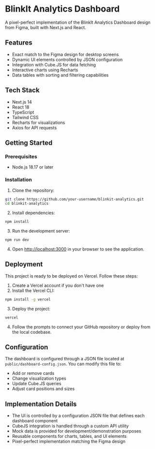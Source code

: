 # BlinkIt Analytics Dashboard

A pixel-perfect implementation of the BlinkIt Analytics Dashboard design from Figma, built with Next.js and React.

## Features

- Exact match to the Figma design for desktop screens
- Dynamic UI elements controlled by JSON configuration
- Integration with Cube.JS for data fetching
- Interactive charts using Recharts
- Data tables with sorting and filtering capabilities

## Tech Stack

- Next.js 14
- React 18
- TypeScript
- Tailwind CSS
- Recharts for visualizations
- Axios for API requests

## Getting Started

### Prerequisites

- Node.js 18.17 or later

### Installation

1. Clone the repository:

```bash
git clone https://github.com/your-username/blinkit-analytics.git
cd blinkit-analytics
```

2. Install dependencies:

```bash
npm install
```

3. Run the development server:

```bash
npm run dev
```

4. Open [http://localhost:3000](http://localhost:3000) in your browser to see the application.

## Deployment

This project is ready to be deployed on Vercel. Follow these steps:

1. Create a Vercel account if you don't have one
2. Install the Vercel CLI:

```bash
npm install -g vercel
```

3. Deploy the project:

```bash
vercel
```

4. Follow the prompts to connect your GitHub repository or deploy from the local codebase.

## Configuration

The dashboard is configured through a JSON file located at `public/dashboard-config.json`. You can modify this file to:

- Add or remove cards
- Change visualization types
- Update Cube.JS queries
- Adjust card positions and sizes

## Implementation Details

- The UI is controlled by a configuration JSON file that defines each dashboard component
- CubeJS integration is handled through a custom API utility
- Mock data is provided for development/demonstration purposes
- Reusable components for charts, tables, and UI elements
- Pixel-perfect implementation matching the Figma design
